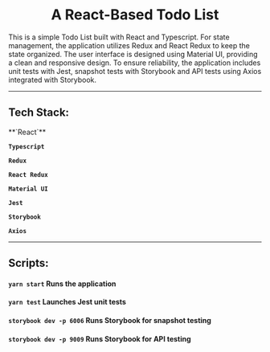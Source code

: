 <h1 align="center">A React-Based Todo List</h1>

This is a simple Todo List built with React and Typescript. For state management, the application utilizes Redux and React Redux to keep the state organized. The user interface is designed using Material UI, providing a clean and responsive design. To ensure reliability, the application includes unit tests with Jest, snapshot tests with Storybook and API tests using Axios integrated with Storybook.

<hr>

<h2>Tech Stack:</h3>
**`React`**

**`Typescript`**

**`Redux`**

**`React Redux`**

**`Material UI`**

**`Jest`**

**`Storybook`**

**`Axios`**

<hr>

<h2>Scripts:</h3>

#### `yarn start` **Runs the application**

#### `yarn test` **Launches Jest unit tests**

#### `storybook dev -p 6006` **Runs Storybook for snapshot testing**

#### `storybook dev -p 9009` **Runs Storybook for API testing**